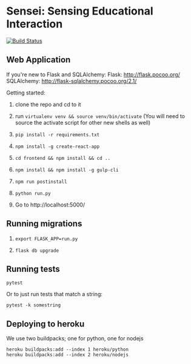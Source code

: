 # Sensei: Sensing Educational Interaction

[![Build Status](https://travis-ci.org/WildflowerSchools/sensei.svg?branch=master)](https://travis-ci.org/WildflowerSchools/sensei)

## Web Application

If you're new to Flask and SQLAlchemy:
Flask: http://flask.pocoo.org/
SQLAlchemy: http://flask-sqlalchemy.pocoo.org/2.1/

Getting started:

1. clone the repo and cd to it

1. run `virtualenv venv && source venv/bin/activate` (You will need to source the activate script for other new shells as well)

1. `pip install -r requirements.txt`

1. `npm install -g create-react-app`

1. `cd frontend && npm install && cd ..`

1. `npm install && npm install -g gulp-cli`

1. `npm run postinstall`

1. `python run.py`

1. Go to http://localhost:5000/

## Running migrations

1. `export FLASK_APP=run.py`

1. `flask db upgrade`

## Running tests

`pytest`

Or to just run tests that match a string:

`pytest -k somestring`

## Deploying to heroku

We use two buildpacks; one for python, one for nodejs

```
heroku buildpacks:add --index 1 heroku/python
heroku buildpacks:add --index 2 heroku/nodejs
```

